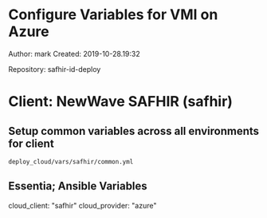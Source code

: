 # Configure Variables for VMI on Azure
 
Author: mark
Created: 2019-10-28.19:32

Repository: safhir-id-deploy

# Client: NewWave SAFHIR (safhir) 

## Setup common variables across all environments for client

    deploy_cloud/vars/safhir/common.yml

## Essentia; Ansible Variables 
   
cloud_client: "safhir"
cloud_provider: "azure"


